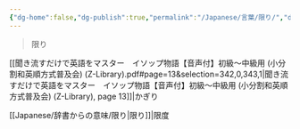 ```yaml
---
{"dg-home":false,"dg-publish":true,"permalink":"/Japanese/言葉/限り/","dgPassFrontmatter":true}
---
```



> 限り

[[聞き流すだけで英語をマスター　イソップ物語【音声付】初級～中級用 (小分割和英順方式普及会) (Z-Library).pdf#page=13&selection=342,0,343,1|聞き流すだけで英語をマスター　イソップ物語【音声付】初級～中級用 (小分割和英順方式普及会) (Z-Library), page 13]]|かぎり

[[Japanese/辞書からの意味/限り\|限り]]|限度

